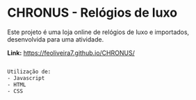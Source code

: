 # CHRONUS - Relógios de luxo


Este projeto é uma loja online de relógios de luxo e importados, desenvolvida para uma atividade.

**Link:** https://feoliveira7.github.io/CHRONUS/
```bash

Utilização de:
- Javascript
- HTML
- CSS




